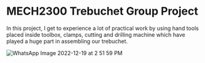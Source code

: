 # MECH2300 Trebuchet Group Project
In this project, I get to experience a lot of practical work by using hand tools placed inside toolbox, clamps, cutting and drilling machine which have played a huge part in assembling our trebuchet.

![WhatsApp Image 2022-12-19 at 2 51 59 PM](https://user-images.githubusercontent.com/121032332/209705186-4501287f-4ce9-4e37-9b42-a8f2407facc7.jpeg)
